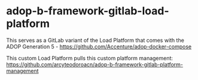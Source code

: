 # adop-b-framework-gitlab-load-platform

This serves as a GitLab variant of the Load Platform that comes with the ADOP Generation 5 - https://github.com/Accenture/adop-docker-compose

This custom Load Platform pulls this custom platform management: https://github.com/arcyteodoroacn/adop-b-framework-gitlab-platform-management
